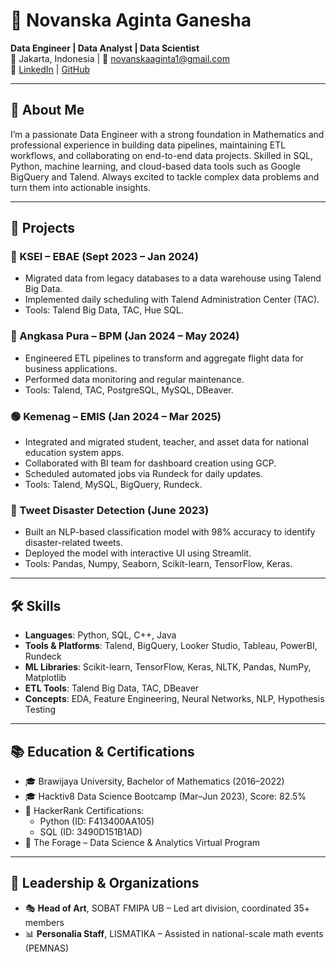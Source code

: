 # 🧠 Novanska Aginta Ganesha

**Data Engineer | Data Analyst | Data Scientist**  
📍 Jakarta, Indonesia | 📧 novanskaaginta1@gmail.com  
🔗 [LinkedIn](https://www.linkedin.com/in/novanskaaginta/) | [GitHub](https://github.com/Novanska)

---

## 📌 About Me

I’m a passionate Data Engineer with a strong foundation in Mathematics and professional experience in building data pipelines, maintaining ETL workflows, and collaborating on end-to-end data projects. Skilled in SQL, Python, machine learning, and cloud-based data tools such as Google BigQuery and Talend. Always excited to tackle complex data problems and turn them into actionable insights.

---

## 🚀 Projects

### 🔷 KSEI – EBAE (Sept 2023 – Jan 2024)
- Migrated data from legacy databases to a data warehouse using Talend Big Data.
- Implemented daily scheduling with Talend Administration Center (TAC).
- Tools: Talend Big Data, TAC, Hue SQL.

### 🔶 Angkasa Pura – BPM (Jan 2024 – May 2024)
- Engineered ETL pipelines to transform and aggregate flight data for business applications.
- Performed data monitoring and regular maintenance.
- Tools: Talend, TAC, PostgreSQL, MySQL, DBeaver.

### 🟢 Kemenag – EMIS (Jan 2024 – Mar 2025)
- Integrated and migrated student, teacher, and asset data for national education system apps.
- Collaborated with BI team for dashboard creation using GCP.
- Scheduled automated jobs via Rundeck for daily updates.
- Tools: Talend, MySQL, BigQuery, Rundeck.

### 🧠 Tweet Disaster Detection (June 2023)
- Built an NLP-based classification model with 98% accuracy to identify disaster-related tweets.
- Deployed the model with interactive UI using Streamlit.
- Tools: Pandas, Numpy, Seaborn, Scikit-learn, TensorFlow, Keras.

---

## 🛠️ Skills

- **Languages**: Python, SQL, C++, Java  
- **Tools & Platforms**: Talend, BigQuery, Looker Studio, Tableau, PowerBI, Rundeck  
- **ML Libraries**: Scikit-learn, TensorFlow, Keras, NLTK, Pandas, NumPy, Matplotlib  
- **ETL Tools**: Talend Big Data, TAC, DBeaver  
- **Concepts**: EDA, Feature Engineering, Neural Networks, NLP, Hypothesis Testing

---

## 📚 Education & Certifications

- 🎓 Brawijaya University, Bachelor of Mathematics (2016–2022)  
- 🎓 Hacktiv8 Data Science Bootcamp (Mar–Jun 2023), Score: 82.5%  
- 🏅 HackerRank Certifications:  
  - Python (ID: F413400AA105)  
  - SQL (ID: 3490D151B1AD)  
- 🧪 The Forage – Data Science & Analytics Virtual Program

---

## 🤝 Leadership & Organizations

- 🎭 **Head of Art**, SOBAT FMIPA UB – Led art division, coordinated 35+ members  
- 📊 **Personalia Staff**, LISMATIKA – Assisted in national-scale math events (PEMNAS)
